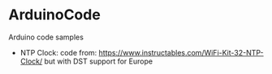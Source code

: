# ArduinoCode
 Arduino code samples

- NTP Clock: 
    code from: https://www.instructables.com/WiFi-Kit-32-NTP-Clock/ but with DST support for Europe
